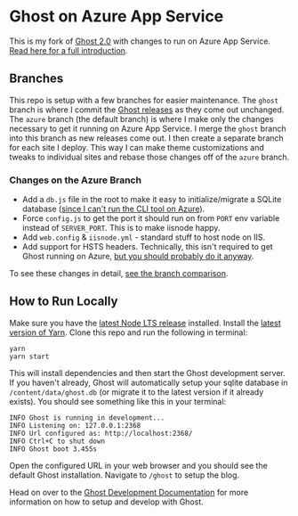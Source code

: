 # Ghost on Azure App Service

This is my fork of [Ghost 2.0](https://github.com/tryghost/ghost) with changes to run on Azure App Service. [Read here for a full introduction](https://www.chadly.net/ghost-on-azure/).

## Branches

This repo is setup with a few branches for easier maintenance. The `ghost` branch is where I commit the [Ghost releases](https://github.com/tryghost/ghost/releases) as they come out unchanged. The `azure` branch (the default branch) is where I make only the changes necessary to get it running on Azure App Service. I merge the `ghost` branch into this branch as new releases come out. I then create a separate branch for each site I deploy. This way I can make theme customizations and tweaks to individual sites and rebase those changes off of the `azure` branch.

### Changes on the Azure Branch

* Add a `db.js` file in the root to make it easy to initialize/migrate a SQLite database ([since I can't run the CLI tool on Azure](https://www.chadly.net/ghost-on-azure/#clitool)).
* Force `config.js` to get the port it should run on from `PORT` env variable instead of `SERVER_PORT`. This is to make iisnode happy.
* Add `web.config` & `iisnode.yml` - standard stuff to host node on IIS.
* Add support for HSTS headers. Technically, this isn't required to get Ghost running on Azure, [but you should probably do it anyway](https://www.hanselman.com/blog/HowToEnableHTTPStrictTransportSecurityHSTSInIIS7.aspx).

To see these changes in detail, [see the branch comparison](https://github.com/chadly/ghost/compare/ghost...azure).

## How to Run Locally

Make sure you have the [latest Node LTS release](https://nodejs.org/) installed. Install the [latest version of Yarn](https://yarnpkg.com/). Clone this repo and run the following in terminal:

```
yarn
yarn start
```

This will install dependencies and then start the Ghost development server. If you haven't already, Ghost will automatically setup your sqlite database in `/content/data/ghost.db` (or migrate it to the latest version if it already exists). You should see something like this in your terminal:

```
INFO Ghost is running in development...
INFO Listening on: 127.0.0.1:2368
INFO Url configured as: http://localhost:2368/
INFO Ctrl+C to shut down
INFO Ghost boot 3.455s
```

Open the configured URL in your web browser and you should see the default Ghost installation. Navigate to `/ghost` to setup the blog.

Head on over to the [Ghost Development Documentation](https://ghost.org/developers/) for more information on how to setup and develop with Ghost.
